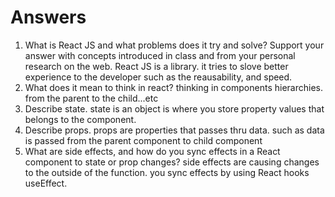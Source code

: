 # Answers

1. What is React JS and what problems does it try and solve? Support your answer with concepts introduced in class and from your personal research on the web.
React JS is a library. it tries to slove better experience to the developer such as the reausability, and speed. 
1. What does it mean to think in react?
thinking in components hierarchies. from the parent to the child...etc
1. Describe state.
state is an object is where you store property values that belongs to the component. 
1. Describe props.
props are properties that passes thru data. such as data is passed from the parent component to child component
1. What are side effects, and how do you sync effects in a React component to state or prop changes?
side effects are causing changes to the outside of the function. you sync effects by using React hooks  useEffect.